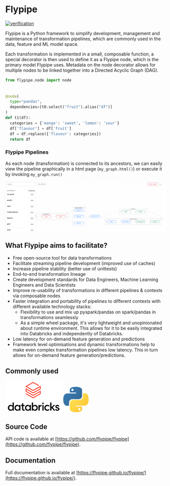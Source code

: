 # Flypipe

[![verification](https://github.com/flypipe/flypipe/actions/workflows/verification.yml/badge.svg?branch=main)](https://github.com/flypipe/flypipe/actions/workflows/verification.yml)

Flypipe is a Python framework to simplify development, management and maintenance of transformation pipelines, which are 
commonly used in the data, feature and ML model space.

Each transformation is implemented in a small, composable function, a special decorator is then used to define it as a 
Flypipe node, which is the primary model Flypipe uses. Metadata on the node decorator allows for multiple nodes to be 
linked together into a Directed Acyclic Graph (DAG). 

```python
from flypipe.node import node


@node(
  type="pandas",
  dependencies=[t0.select("fruit").alias("df")]
)
def t1(df):
  categories = {'mango': 'sweet', 'lemon': 'sour'}
  df['flavour'] = df['fruit']
  df = df.replace({'flavour': categories})
  return df
```

### Flypipe Pipelines

As each node (transformation) is connected to its ancestors, we can easily view the pipeline graphically in a html page 
(`my_graph.html()`) or execute it by invoking `my_graph.run()`

![Flypipe Graph Pipeline](docs/images/flypipe_pipelines.png)

## What Flypipe aims to facilitate?

- Free open-source tool for data transformations
- Facilitate streaming pipeline development (improved use of caches)  
- Increase pipeline stability (better use of unittests)
- End-to-end transformation lineage
- Create development standards for Data Engineers, Machine Learning Engineers and Data Scientists
- Improve re-usability of transformations in different pipelines & contexts via composable nodes
- Faster integration and portability of pipelines to different contexts with different available technology stacks:
  - Flexibility to use and mix up pyspark/pandas on spark/pandas in transformations seamlessly
  - As a simple wheel package, it's very lightweight and unopinionated about runtime environment. This allows for it to 
  be easily integrated into Databricks and independently of Databricks. 
- Low latency for on-demand feature generation and predictions
- Framework level optimisations and dynamic transformations help to make even complex transformation pipelines low 
latency. This in turn allows for on-demand feature generation/predictions.

## Commonly used

<p float="left">
  <img src="docs/images/databricks_logo.png" alt="Databricks" style="height:100px;"/>
  <img src="docs/images/python.png" alt="Python" style="height:80px;"/>
</p>

## Source Code

API code is available at [https://github.com/flypipe/flypipe](https://github.com/flypipe/flypipe).

## Documentation

Full documentation is available at [https://flypipe.github.io/flypipe/](https://flypipe.github.io/flypipe/).